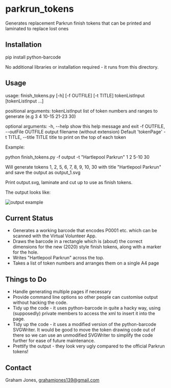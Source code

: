 # parkrun_tokens
Generates replacement Parkrun finish tokens that can be printed and laminated to replace lost ones

Installation
------------
pip install python-barcode

No additional libraries or installation required - it runs from this directory.

Usage
-----

usage: finish_tokens.py [-h] [-f OUTFILE] [-t TITLE]
                        tokenListInput [tokenListInput ...]

positional arguments:
  tokenListInput        list of token numbers and ranges to generate (e.g 3 4
                        10-15 21-23 30)

optional arguments:
  -h, --help            show this help message and exit
  -f OUTFILE, --outFile OUTFILE
                        output filename (without extension) Default
                        'tokenPage'
  -t TITLE, --title TITLE
                        title to print on the top of each token

Example:

python finish_tokens.py -f output -t "Hartlepool Parkrun" 1 2 5-10 30

Will generate tokens 1, 2, 5, 6, 7, 8, 9, 10, 30 with title "Hartlepool Parkrun" and save the output as output_1.svg

Print output.svg, laminate and cut up to use as finish tokens.

The output looks like:

![output example](https://raw.githubusercontent.com/jones139/parkrun_tokens/main/example_output.png)


Current Status
--------------

* Generates a working barcode that encodes P0001 etc. which can be scanned with the Virtual Volunteer App.
* Draws the barcode in a rectangle which is (about) the correct dimensions for the new (2020) style finish tokens, along with a marker for the hole.
* Writes "Hartlepool Parkrun" across the top.
* Takes a list of token numbers and arranges them on a single A4 page


Things to Do
------------
* Handle generating multiple pages if necessary
* Provide command line options so other people can customise output without hacking the code.
* Tidy up the code - it uses python-barcode in quite a hacky way, using (supposedly) private members to access the xml to insert it into the page.
* Tidy up the code - it uses a modified version of the python-barcode SVGWriter.  It would be good to move the token drawing code out of there so we can
 use an unmodified SVGWriter to simplify the code further for ease of future maintenance.
 * Prettify the output - they look very ugly compared to the official Parkrun tokens!


Contact
-------
Graham Jones, grahamjones139@gmail.com

